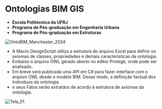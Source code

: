
# Ontologias BIM GIS 
  * **Escola Politécnica da UFRJ**
  *  **Programa de Pós-graduação em Engenharia Urbana**
  *  **Programa de Pós-graduação em Estruturas**
   
![OntoBIM_Manchester_2024](https://github.com/JLMenegotto/OntologiaBIM/assets/9437020/3044ea54-d366-47fb-9b30-8c10b885b272)

 *  A Macro DesignScript utiliza a estrutura do arquivo Excel para definir os axiomas de classes, propriedades e demais características da ontologia.
 *  Embaixo o arquivo OWL gerado aberto no editor Protegé, onde pode ser analisado.
 *  Em breve será publicada uma API em C# para fazer interface com o arquivo OWL desde o modelo BIM. Desse modo, a definição factual dos Individuos da ontologia
 *  e seus Fatos serão extraídos de acordo à estrutura de axiomas da ontologia.

![Tela_01](https://github.com/JLMenegotto/OntologiaBIM/assets/9437020/229992a0-fb3e-459b-a532-ab93ad930094)

